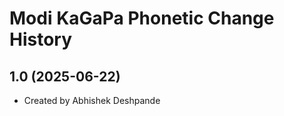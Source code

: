 Modi KaGaPa Phonetic Change History
====================

1.0 (2025-06-22)
----------------
* Created by Abhishek Deshpande

